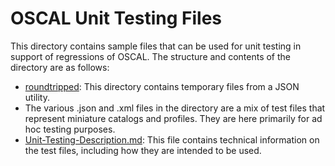 # OSCAL Unit Testing Files

This directory contains sample files that can be used for unit testing in support of regressions of OSCAL. The structure and contents of the directory are as follows:

* [roundtripped](roundtripped): This directory contains temporary files from a JSON utility.
* The various .json and .xml files in the directory are a mix of test files that represent miniature catalogs and profiles. They are here primarily for ad hoc testing purposes.
* [Unit-Testing-Description.md](Unit-Testing-Description.md): This file contains technical information on the test files, including how they are intended to be used.
